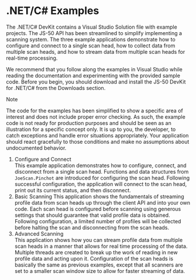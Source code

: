 # .NET/C# Examples

The .NET/C# DevKit contains a Visual Studio Solution file with example projects. The JS-50 API has been streamlined to simplify implementing a scanning system. The three example applications demonstrate how to configure and connect to a single scan head, how to collect data from multiple scan heads, and how to stream data from multiple scan heads for real-time processing. 

We recommend that you follow along the examples in Visual Studio while reading the documentation and experimenting with the provided sample code. Before you begin, you should download and install the JS-50 DevKit for .NET/C# from the Downloads section. 
>[!NOTE]
>The code for the examples has been simplified to show a specific area of interest and does not include proper error checking. As such, the example code is not ready for production purposes and should be seen as an illustration for a specific concept only. It is up to you, the developer, to catch exceptions and handle error situations appropriately. Your application should react gracefully to those conditions and make no assumptions about undocumented behavior.

1. Configure and Connect  
    This example application demonstrates how to configure, connect, and disconnect from a single scan head. Functions and data structures from `JoeScan.Pinchot` are introduced for configuring the scan head. Following successful configuration, the application will connect to the scan head, print out its current status, and then disconnect.  
2. Basic Scanning 
   This application shows the fundamentals of streaming profile data from scan heads up through the client API and into your own code. Each scan head is configured before scanning using generous settings that should guarantee that valid profile data is obtained. Following configuration, a limited number of profiles will be collected before halting the scan and disconnecting from the scan heads.
3. Advanced Scanning  
   This application shows how you can stream profile data from multiple scan heads in a manner that allows for real time processing of the data. Multiple threads are created to break up the work of reading in new profile data and acting upon it. Configuration of the scan heads is basically the same as previous examples, except that all scanners are set to a smaller scan window size to allow for faster streaming of data.

